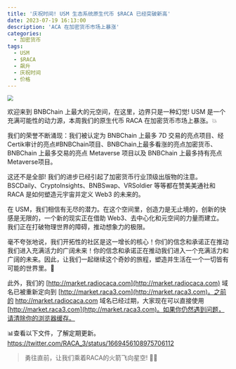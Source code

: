 ```yaml
---
title: '庆祝时间! USM 生态系统原生代币 $RACA 已经突破新高'
date: 2023-07-19 16:13:00
description: 'ACA 在加密货币市场上暴涨'
categories:
  - 加密货币
tags:
  - USM
  - $RACA
  - 飙升
  - 庆祝时间
  - 价格
---
```


<img src="https://s2.loli.net/2023/07/01/ic6uJnxDqoO4Wha.webp" style="display: block; margin: 0px auto; zoom: 80%;" />

欢迎来到 BNBChain 上最大的元空间，在这里，边界只是一种幻觉! USM 是一个充满可能性的动力源，本周我们的原生代币 RACA 在加密货币市场上暴涨。💥

我们的荣誉不断涌现：我们被认定为 BNBChain 上最多 7D 交易的亮点项目、经Certik审计的亮点#BNBChain项目、BNBChain上最多看涨的亮点加密货币、BNBChain 上最多交易的亮点 Metaverse 项目以及 BNBChain 上最多持有亮点 Metaverse项目。

这还不是全部! 我们的进步已经引起了加密货币行业顶级出版物的注意。BSCDaily、CryptoInsights、BNBSwap、VRSoldier 等等都在赞美美通社和 RACA 是如何塑造元宇宙并定义 Web3 的未来的。

在 USM，我们相信有无尽的潜力。在这个空间里，创造力是无止境的，创新的快感是无限的，一个新的现实正在借助 Web3、去中心化和元空间的力量而建立。我们正在打破物理世界的障碍，推动想象力的极限。

毫不夸张地说，我们开拓性的社区是这一增长的核心！你们的信念和承诺正在推动我们进入充满活力的广阔未来！你的信念和承诺正在推动我们进入一个充满活力和广阔的未来。因此，让我们一起继续这个奇妙的旅程，塑造并生活在一个一切皆有可能的世界里。💖

此外，我们的 [http://market.radiocaca.com](http://market.radiocaca.com) 域名已被重新定向到 [http://market.raca3.com](http://market.raca3.com)。之前的 http://market.radiocaca.com 域名已经过期，大家现在可以直接使用 [http://market.raca3.com](http://market.raca3.com)。如果你仍然遇到问题，请清除你的浏览器缓存。

📊查看以下文件，了解定期更新。
https://twitter.com/RACA_3/status/1669456108975706112

> 勇往直前，让我们乘着RACA的火箭飞向星空! 🚀🌟 
